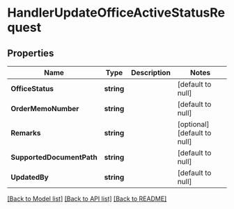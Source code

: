# HandlerUpdateOfficeActiveStatusRequest

## Properties
Name | Type | Description | Notes
------------ | ------------- | ------------- | -------------
**OfficeStatus** | **string** |  | [default to null]
**OrderMemoNumber** | **string** |  | [default to null]
**Remarks** | **string** |  | [optional] [default to null]
**SupportedDocumentPath** | **string** |  | [default to null]
**UpdatedBy** | **string** |  | [default to null]

[[Back to Model list]](../README.md#documentation-for-models) [[Back to API list]](../README.md#documentation-for-api-endpoints) [[Back to README]](../README.md)


